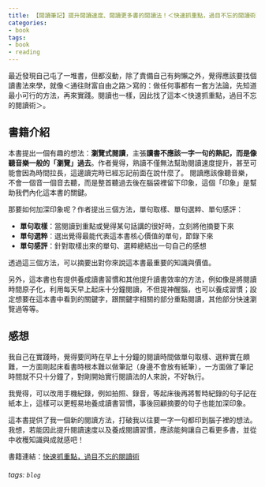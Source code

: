 ```yaml
---
title: 【閱讀筆記】提升閱讀速度、閱讀更多書的閱讀法！＜快速抓重點，過目不忘的閱讀術＞ 心得
categories:
- book
tags: 
- book
- reading
---
```


最近發現自己屯了一堆書，但都沒動，除了責備自己有夠懶之外，覺得應該要找個讀書法來學，就像＜通往財富自由之路＞寫的：做任何事都有一套方法論，先知道最小可行的方法，再來實踐。閱讀也一樣，因此找了這本＜快速抓重點，過目不忘的閱讀術＞。

## 書籍介紹
本書提出一個有趣的想法：**瀏覽式閱讀**，主張**讀書不應該一字一句的熟記，而是像聽音樂一般的「瀏覽」過去**。作者覺得，熟讀不僅無法幫助閱讀速度提升，甚至可能會因為時間拉長，這邊讀完時已經忘記前面在說什麼了。
閱讀應該像聽音樂，不會一個音一個音去聽，而是整首聽過去後在腦袋裡留下印象，這個「印象」是幫助我們內化這本書的關鍵。

那要如何加深印象呢？作者提出三個方法，單句取樣、單句選粹、單句感評：
- **單句取樣**：當閱讀到重點或覺得某句話講的很好時，立刻將他摘要下來
- **單句選粹**：選出覺得最能代表這本書核心價值的單句，節錄下來
- **單句感評**：針對取樣出來的單句、選粹總結出一句自己的感想

透過這三個方法，可以摘要出對你來說這本書最重要的知識與價值。

另外，這本書也有提供養成讀書習慣和其他提升讀書效率的方法，例如像是將閱讀時間原子化，利用每天早上起床十分鐘閱讀，不但提神醒腦，也可以養成習慣；設定想要在這本書中看到的關鍵字，跟關鍵字相關的部分重點閱讀，其他部分快速瀏覽過等等。

## 感想
我自己在實踐時，覺得要同時在早上十分鐘的閱讀時間做單句取樣、選粹實在頗難，一方面剛起床看書時根本難以做筆記（身邊不會放有紙筆），一方面做了筆記時間就不只十分鐘了，對剛開始實行閱讀法的人來說，不好執行。

我覺得，可以改用手機紀錄，例如拍照、錄音，等起床後再將暫時紀錄的句子記在紙本上，這樣可以更輕易地養成讀書習慣，事後回顧摘要的句子也能加深印象。

這本書提供了我一個新的閱讀方法，打破我以往要一字一句都印到腦子裡的想法。我想，若能因此提升閱讀速度以及養成閱讀習慣，應該能夠讓自己看更多書，並從中收穫知識與成就感吧！


書籍連結：[快速抓重點，過目不忘的閱讀術](https://www.books.com.tw/products/0010766367)

###### tags: `blog` 